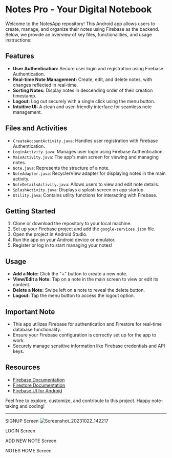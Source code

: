# Notes Pro - Your Digital Notebook

Welcome to the NotesApp repository! This Android app allows users to create, manage, and organize their notes using Firebase as the backend. Below, we provide an overview of key files, functionalities, and usage instructions:

## Features

- **User Authentication:** Secure user login and registration using Firebase Authentication.
- **Real-time Note Management:** Create, edit, and delete notes, with changes reflected in real-time.
- **Sorting Notes:** Display notes in descending order of their creation timestamp.
- **Logout:** Log out securely with a single click using the menu button.
- **Intuitive UI:** A clean and user-friendly interface for seamless note management.

## Files and Activities

- `CreateAccountActivity.java`: Handles user registration with Firebase Authentication.
- `LoginActivity.java`: Manages user login using Firebase Authentication.
- `MainActivity.java`: The app's main screen for viewing and managing notes.
- `Note.java`: Represents the structure of a note.
- `NoteAdapter.java`: RecyclerView adapter for displaying notes in the main activity.
- `NoteDetailsActivity.java`: Allows users to view and edit note details.
- `SplashActivity.java`: Displays a splash screen on app startup.
- `Utility.java`: Contains utility functions for interacting with Firebase.

## Getting Started

1. Clone or download the repository to your local machine.
2. Set up your Firebase project and add the `google-services.json` file.
3. Open the project in Android Studio.
4. Run the app on your Android device or emulator.
5. Register or log in to start managing your notes!

## Usage

- **Add a Note:** Click the "+" button to create a new note.
- **View/Edit a Note:** Tap on a note in the main screen to view or edit its content.
- **Delete a Note:** Swipe left on a note to reveal the delete button.
- **Logout:** Tap the menu button to access the logout option.

## Important Note

- This app utilizes Firebase for authentication and Firestore for real-time database functionality.
- Ensure your Firebase configuration is correctly set up for the app to work.
- Securely manage sensitive information like Firebase credentials and API keys.

## Resources

- [Firebase Documentation](https://firebase.google.com/docs)
- [Firestore Documentation](https://firebase.google.com/docs/firestore)
- [Firebase UI for Android](https://github.com/firebase/FirebaseUI-Android)

Feel free to explore, customize, and contribute to this project. Happy note-taking and coding!

---
 
SIGNUP Screen
![Screenshot_20231022_142217](https://github.com/MateChaitanya/NotesApp-With-Firebase-./assets/99747639/f20855a5-3001-49f8-bfea-5e897f0fcb9c)

LOGIN Screen


ADD NEW NOTE Screen


NOTES HOME Screen

